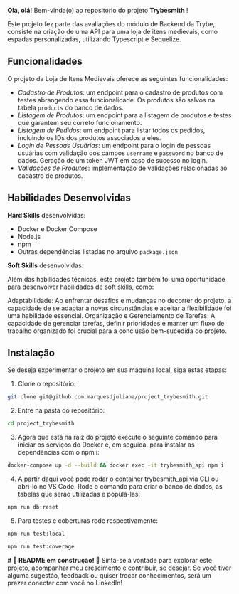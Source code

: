 
**Olá, olá!** Bem-vinda(o) ao repositório do projeto **Trybesmith** !

Este projeto fez parte das avaliações do módulo de Backend da Trybe, consiste na criação de uma API para uma loja de itens medievais, como espadas personalizadas, utilizando Typescript e Sequelize.

## Funcionalidades

O projeto da Loja de Itens Medievais oferece as seguintes funcionalidades:
- *Cadastro de Produtos*: um endpoint para o cadastro de produtos com testes abrangendo essa funcionalidade. Os produtos são salvos na tabela `products` do banco de dados.
- *Listagem de Produtos*: um endpoint para a listagem de produtos e testes que garantem seu correto funcionamento.
- *Listagem de Pedidos*: um endpoint para listar todos os pedidos, incluindo os IDs dos produtos associados a eles.
- *Login de Pessoas Usuárias*: um endpoint para o login de pessoas usuárias com validação dos campos `username` e `password` no banco de dados. Geração de um token JWT em caso de sucesso no login.
- *Validações de Produtos*: implementação de validações relacionadas ao cadastro de produtos.


## Habilidades Desenvolvidas

**Hard Skills** desenvolvidas:

- Docker e Docker Compose
- Node.js
- npm
- Outras dependências listadas no arquivo `package.json`

**Soft Skills** desenvolvidas:

Além das habilidades técnicas, este projeto também foi uma oportunidade para desenvolver habilidades de soft skills, como:

Adaptabilidade: Ao enfrentar desafios e mudanças no decorrer do projeto, a capacidade de se adaptar a novas circunstâncias e aceitar a flexibilidade foi uma habilidade essencial.
Organização e Gerenciamento de Tarefas: A capacidade de gerenciar tarefas, definir prioridades e manter um fluxo de trabalho organizado foi crucial para a conclusão bem-sucedida do projeto.

## Instalação
Se deseja experimentar o projeto em sua máquina local, siga estas etapas:

1. Clone o repositório:
```sh
git clone git@github.com:marquesdjuliana/project_trybesmith.git
```
2. Entre na pasta do repositório:
```sh
cd project_trybesmith 
```
3. Agora que está na raiz do projeto execute o seguinte comando para iniciar os serviços do Docker e, em seguida, para instalar as dependências com o npm i:
```sh
docker-compose up -d --build && docker exec -it trybesmith_api npm i
```
4. A partir daqui você pode rodar o container trybesmith_api via CLI ou abri-lo no VS Code.
Rode o comando para criar o banco de dados, as tabelas que serão utilizadas e populá-las:
```sh
npm run db:reset
```
5. Para testes e coberturas rode respectivamente:
```sh
npm run test:local
```

```sh
npm run test:coverage
```
   
**# :construction: README em construção! :construction:**
Sinta-se à vontade para explorar este projeto, acompanhar meu crescimento e contribuir, se desejar. Se você tiver alguma sugestão, feedback ou quiser trocar conhecimentos, será um prazer conectar com você no LinkedIn!


